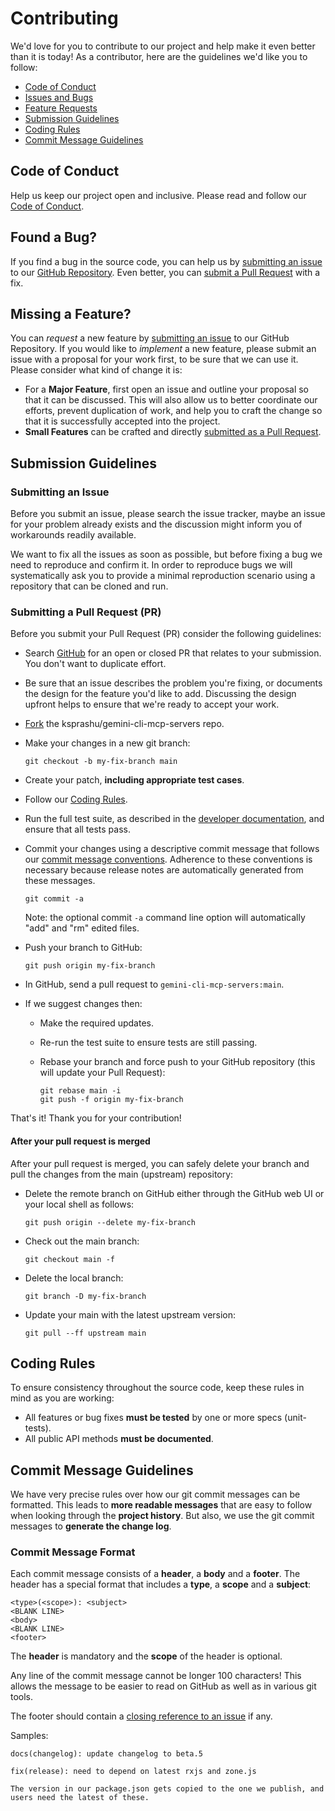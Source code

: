 # Contributing

We'd love for you to contribute to our project and help make it even better than it is today! As a contributor, here are the guidelines we'd like you to follow:

 - [Code of Conduct](#coc)
 - [Issues and Bugs](#issue)
 - [Feature Requests](#feature)
 - [Submission Guidelines](#submit)
 - [Coding Rules](#rules)
 - [Commit Message Guidelines](#commit)

## <a name="coc"></a> Code of Conduct
Help us keep our project open and inclusive. Please read and follow our [Code of Conduct](CODE_OF_CONDUCT.md).

## <a name="issue"></a> Found a Bug?
If you find a bug in the source code, you can help us by
[submitting an issue](#submit-issue) to our [GitHub Repository][github]. Even better, you can
[submit a Pull Request](#submit-pr) with a fix.

## <a name="feature"></a> Missing a Feature?
You can *request* a new feature by [submitting an issue](#submit-issue) to our GitHub
Repository. If you would like to *implement* a new feature, please submit an issue with
a proposal for your work first, to be sure that we can use it.
Please consider what kind of change it is:

*   For a **Major Feature**, first open an issue and outline your proposal so that it can be
    discussed. This will also allow us to better coordinate our efforts, prevent duplication of work,
    and help you to craft the change so that it is successfully accepted into the project.
*   **Small Features** can be crafted and directly [submitted as a Pull Request](#submit-pr).

## <a name="submit"></a> Submission Guidelines

### <a name="submit-issue"></a> Submitting an Issue

Before you submit an issue, please search the issue tracker, maybe an issue for your problem already exists and the discussion might inform you of workarounds readily available.

We want to fix all the issues as soon as possible, but before fixing a bug we need to reproduce and confirm it. In order to reproduce bugs we will systematically ask you to provide a minimal reproduction scenario using a repository that can be cloned and run.

### <a name="submit-pr"></a> Submitting a Pull Request (PR)
Before you submit your Pull Request (PR) consider the following guidelines:

*   Search [GitHub](https://github.com/ksprashu/gemini-cli-mcp-servers/pulls) for an open or closed PR
    that relates to your submission. You don't want to duplicate effort.
*   Be sure that an issue describes the problem you're fixing, or documents the design for the feature you'd like to add.
    Discussing the design upfront helps to ensure that we're ready to accept your work.
*   [Fork](https://docs.github.com/en/github/getting-started-with-github/fork-a-repo) the ksprashu/gemini-cli-mcp-servers repo.
*   Make your changes in a new git branch:

     ```shell
     git checkout -b my-fix-branch main
     ```

*   Create your patch, **including appropriate test cases**.
*   Follow our [Coding Rules](#rules).
*   Run the full test suite, as described in the [developer documentation][dev-doc],
    and ensure that all tests pass.
*   Commit your changes using a descriptive commit message that follows our
    [commit message conventions](#commit). Adherence to these conventions is necessary because release notes are automatically generated from these messages.

     ```shell
     git commit -a
     ```
    Note: the optional commit `-a` command line option will automatically "add" and "rm" edited files.

*   Push your branch to GitHub:

    ```shell
    git push origin my-fix-branch
    ```

*   In GitHub, send a pull request to `gemini-cli-mcp-servers:main`.
*   If we suggest changes then:
    *   Make the required updates.
    *   Re-run the test suite to ensure tests are still passing.
    *   Rebase your branch and force push to your GitHub repository (this will update your Pull Request):

        ```shell
        git rebase main -i
        git push -f origin my-fix-branch
        ```

That's it! Thank you for your contribution!

#### After your pull request is merged

After your pull request is merged, you can safely delete your branch and pull the changes
from the main (upstream) repository:

*   Delete the remote branch on GitHub either through the GitHub web UI or your local shell as follows:

    ```shell
    git push origin --delete my-fix-branch
    ```

*   Check out the main branch:

    ```shell
    git checkout main -f
    ```

*   Delete the local branch:

    ```shell
    git branch -D my-fix-branch
    ```

*   Update your main with the latest upstream version:

    ```shell
    git pull --ff upstream main
    ```

## <a name="rules"></a> Coding Rules
To ensure consistency throughout the source code, keep these rules in mind as you are working:

*   All features or bug fixes **must be tested** by one or more specs (unit-tests).
*   All public API methods **must be documented**.

## <a name="commit"></a> Commit Message Guidelines

We have very precise rules over how our git commit messages can be formatted.  This leads to **more
readable messages** that are easy to follow when looking through the **project history**.  But also,
we use the git commit messages to **generate the change log**.

### Commit Message Format
Each commit message consists of a **header**, a **body** and a **footer**.  The header has a special
format that includes a **type**, a **scope** and a **subject**:

```
<type>(<scope>): <subject>
<BLANK LINE>
<body>
<BLANK LINE>
<footer>
```

The **header** is mandatory and the **scope** of the header is optional.

Any line of the commit message cannot be longer 100 characters! This allows the message to be easier
to read on GitHub as well as in various git tools.

The footer should contain a [closing reference to an issue](https://help.github.com/articles/closing-issues-via-commit-messages/) if any.

Samples:

```
docs(changelog): update changelog to beta.5
```
```
fix(release): need to depend on latest rxjs and zone.js

The version in our package.json gets copied to the one we publish, and users need the latest of these.
```

[github]: https://github.com/ksprashu/gemini-cli-mcp-servers
[dev-doc]: https://github.com/ksprashu/gemini-cli-mcp-servers/blob/main/docs/DEVELOPER.md
